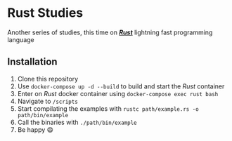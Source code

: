 # Rust Studies

Another series of studies, this time on ***[Rust][1]*** lightning fast programming language

## Installation

1. Clone this repository
2. Use ```docker-compose up -d --build``` to build and start the *Rust* container
3. Enter on *Rust* docker container using ```docker-compose exec rust bash```
4. Navigate to ```/scripts```
5. Start compilating the examples with ```rustc path/example.rs -o path/bin/example```
6. Call the binaries with ```./path/bin/example```
7. Be happy :smile:


[1]: https://www.rust-lang.org/
